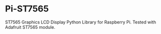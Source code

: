 # Pi-ST7565
ST7565 Graphics LCD Display Python Library for Raspberry Pi.
Tested with Adafruit ST7565 module.

